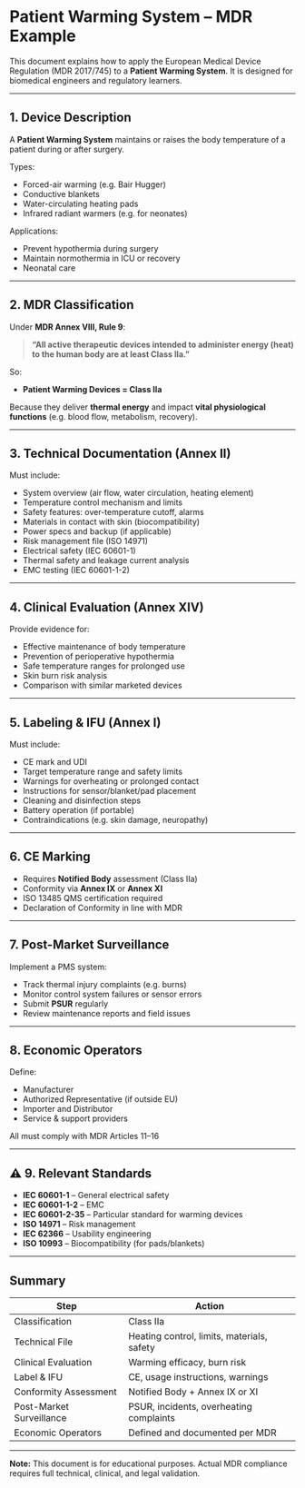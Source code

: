 # Patient Warming System – MDR Example

This document explains how to apply the European Medical Device Regulation (MDR 2017/745) to a **Patient Warming System**. It is designed for biomedical engineers and regulatory learners.

---

##  1. Device Description

A **Patient Warming System** maintains or raises the body temperature of a patient during or after surgery.

Types:
- Forced-air warming (e.g. Bair Hugger)
- Conductive blankets
- Water-circulating heating pads
- Infrared radiant warmers (e.g. for neonates)

Applications:
- Prevent hypothermia during surgery  
- Maintain normothermia in ICU or recovery  
- Neonatal care

---

##  2. MDR Classification

Under **MDR Annex VIII, Rule 9**:

> **“All active therapeutic devices intended to administer energy (heat) to the human body are at least Class IIa.”**

So:
- **Patient Warming Devices = Class IIa**

Because they deliver **thermal energy** and impact **vital physiological functions** (e.g. blood flow, metabolism, recovery).

---

##  3. Technical Documentation (Annex II)

Must include:

- System overview (air flow, water circulation, heating element)
- Temperature control mechanism and limits
- Safety features: over-temperature cutoff, alarms
- Materials in contact with skin (biocompatibility)
- Power specs and backup (if applicable)
- Risk management file (ISO 14971)
- Electrical safety (IEC 60601-1)
- Thermal safety and leakage current analysis
- EMC testing (IEC 60601-1-2)

---

##  4. Clinical Evaluation (Annex XIV)

Provide evidence for:

- Effective maintenance of body temperature
- Prevention of perioperative hypothermia
- Safe temperature ranges for prolonged use
- Skin burn risk analysis
- Comparison with similar marketed devices

---

##  5. Labeling & IFU (Annex I)

Must include:

- CE mark and UDI
- Target temperature range and safety limits
- Warnings for overheating or prolonged contact
- Instructions for sensor/blanket/pad placement
- Cleaning and disinfection steps
- Battery operation (if portable)
- Contraindications (e.g. skin damage, neuropathy)

---

##  6. CE Marking

- Requires **Notified Body** assessment (Class IIa)
- Conformity via **Annex IX** or **Annex XI**
- ISO 13485 QMS certification required
- Declaration of Conformity in line with MDR

---

##  7. Post-Market Surveillance

Implement a PMS system:

- Track thermal injury complaints (e.g. burns)
- Monitor control system failures or sensor errors
- Submit **PSUR** regularly
- Review maintenance reports and field issues

---

##  8. Economic Operators

Define:

- Manufacturer
- Authorized Representative (if outside EU)
- Importer and Distributor
- Service & support providers

All must comply with MDR Articles 11–16

---

## ⚠ 9. Relevant Standards

- **IEC 60601-1** – General electrical safety  
- **IEC 60601-1-2** – EMC  
- **IEC 60601-2-35** – Particular standard for warming devices  
- **ISO 14971** – Risk management  
- **IEC 62366** – Usability engineering  
- **ISO 10993** – Biocompatibility (for pads/blankets)

---

##  Summary

| Step                         | Action                                      |
|------------------------------|---------------------------------------------|
| Classification               | Class IIa                                   |
| Technical File               | Heating control, limits, materials, safety  |
| Clinical Evaluation          | Warming efficacy, burn risk                 |
| Label & IFU                  | CE, usage instructions, warnings            |
| Conformity Assessment        | Notified Body + Annex IX or XI              |
| Post-Market Surveillance     | PSUR, incidents, overheating complaints     |
| Economic Operators           | Defined and documented per MDR              |

---

**Note:** This document is for educational purposes. Actual MDR compliance requires full technical, clinical, and legal validation.
